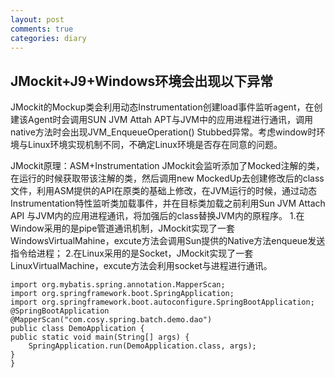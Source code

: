 ```yaml
---
layout: post
comments: true
categories: diary
---
```


## JMockit+J9+Windows环境会出现以下异常

JMockit的Mockup类会利用动态Instrumentation创建load事件监听agent，在创建该Agent时会调用SUN JVM Attah APT与JVM中的应用进程进行通讯，调用native方法时会出现JVM_EnqueueOperation() Stubbed异常。考虑window时环境与Linux环境实现机制不同，不确定Linux环境是否存在同意的问题。

JMockit原理：ASM+Instrumentation
JMockit会监听添加了Mocked注解的类，在运行的时候获取带该注解的类，然后调用new MockedUp去创建修改后的class文件，利用ASM提供的API在原类的基础上修改，在JVM运行的时候，通过动态Instrumentation特性监听类加载事件，并在目标类加载之前利用Sun JVM Attach API 与JVM内的应用进程通讯，将加强后的class替换JVM内的原程序。
1.在Window采用的是pipe管道通讯机制，JMockit实现了一套WindowsVirtualMahine，excute方法会调用Sun提供的Native方法enqueue发送指令给进程；
2.在Linux采用的是Socket，JMockit实现了一套LinuxVirtualMachine，excute方法会利用socket与进程进行通讯。

    import org.mybatis.spring.annotation.MapperScan;
    import org.springframework.boot.SpringApplication;
    import org.springframework.boot.autoconfigure.SpringBootApplication;
    @SpringBootApplication
    @MapperScan("com.cosy.spring.batch.demo.dao")
    public class DemoApplication {
	public static void main(String[] args) {
		SpringApplication.run(DemoApplication.class, args);
	}
    }


